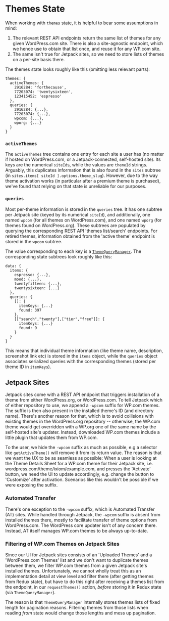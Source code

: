 Themes State
============

When working with `themes` state, it is helpful to bear some assumptions in mind:

1. The relevant REST API endpoints return the same list of themes for any given WordPress.com site.
   There is also a site-agnostic endpoint, which we hence use to obtain that list once, and
   reuse it for any WP.com site.
2. The same isn't true for Jetpack sites, so we need to store lists of themes on a per-site basis there.

The themes state looks roughly like this (omitting less relevant parts):

```
themes: {
  activeThemes: {
    2916284: 'forthecause',
    77203074: 'twentysixteen',
    123415452: 'espresso'
  },
  queries: {
    2916284: {...},
    77203074: {...},
    wpcom: {...},
    wporg: {...}
  }
}
```

### `activeThemes`

The `activeThemes` tree contains one entry for each site a user has (no matter if hosted on WordPress.com, or a Jetpack-connected, self-hosted site). Its keys are the numerical `siteId`s, while the values are `themeId` strings.
Arguably, this duplicates information that is also found in the `sites` subtree (in `sites.items[ siteId ].options.theme_slug`). However, due to the way theme activation works (in particular after a premium theme is purchased), we've found that relying on that state is unreliable for our purposes.

### `queries`

Most per-theme information is stored in the `queries` tree. It has one subtree per Jetpack site (keyed by its numerical `siteId`), and additionally, one named `wpcom` (for all themes on WordPress.com), and one named `wporg` (for themes found on WordPress.org). These subtrees are populated by querying the corresponding REST API 'themes list/search' endpoints.
For retired themes, information obtained from the 'active theme' endpoint is stored in the `wpcom` subtree.

The value corresponding to each key is a [`ThemeQueryManager`](../../lib/query-manager/README.md). The corresponding state subtrees look roughly like this:

```
data: {
  items: {
    espresso: {...},
    mood: {...},
    twentyfifteen: {...},
    twentysixteen: {...}
  },
  queries: {
    []: {
      itemKeys: {...}
      found: 397
    },
    [["search","twenty"],["tier","free"]]: {
      itemKeys: {...}
      found: 9
    }
  }
}
```

This means that individual theme information (like theme name, description, screenshot link etc) is stored in the `items` object, while the `queries` object associates serialized queries with the corresponding themes (stored per theme ID in `itemKeys`).

Jetpack Sites
-------------

Jetpack sites come with a REST API endpoint that triggers installation of a theme from either WordPress.org, or WordPress.com. To tell Jetpack which of either repository to use, we append a `-wpcom` suffix for WP.com themes. The suffix is then also present in the installed theme's ID (and directory name). There's another reason for that, which is to avoid collisions with existing themes in the WordPress.org repository -- otherwise, the WP.com theme would get overridden with a WP.org one of the same name by the self-hosted site's updater. Instead, downloaded WP.com themes include a little plugin that updates them from WP.com.

To the user, we hide the `-wpcom` suffix as much as possible, e.g a selector like `getActiveTheme()` will remove it from its return value. The reason is that we want the UX to be as seamless as possible: When a user is looking at the Theme Details Sheet for a WP.com theme for their Jetpack site, i.e. wordpress.com/theme/ixiom/example.com, and presses the 'Activate' button, we need the UI to update accordingly, e.g. change the button to 'Customize' after activation. Scenarios like this wouldn't be possible if we were exposing the suffix.

### Automated Transfer

There's one exception to the `-wpcom` suffix, which is Automated Transfer (AT) sites. While handled through Jetpack, the `-wpcom` suffix is absent from installed themes there, mostly to facilitate transfer of theme options from WordPress.com. The WordPress core updater isn't of any concern there. Instead, AT itself manages WP.com themes to be always up-to-date.

### Filtering of WP.com Themes on Jetpack Sites

Since our UI for Jetpack sites consists of an 'Uploaded Themes' and a 'WordPress.com Themes' list and we don't want to duplicate themes between them, we filter WP.com themes from a given Jetpack site's installed themes. Unfortunately, we cannot wholly treat this as an implementation detail at view level and filter there (after getting themes from Redux state), but have to do this right after receiving a themes list from the endpoint, in our `requestThemes()` action, _before_ storing it in Redux state (via `ThemeQueryManager`).

The reason is that `ThemeQueryManager` internally stores themes lists of fixed length for pagination reasons. Filtering themes from those lists when reading _from_ state would change those lengths and mess up pagination.
